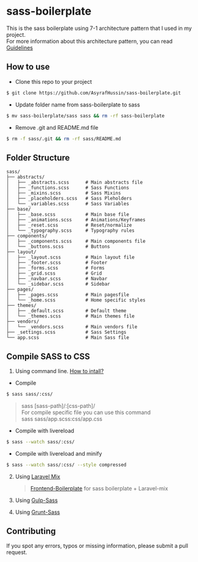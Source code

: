 # sass-boilerplate

This is the sass boilerplate using 7-1 architecture pattern that I used in my project. <br>
For more information about this architecture pattern, you can read [Guidelines](http://sass-guidelin.es/#architecture)

## How to use

- Clone this repo to your project

```bash
$ git clone https://github.com/AsyrafHussin/sass-boilerplate.git
```

- Update folder name from sass-boilerplate to sass

```bash
$ mv sass-boilerplate/sass sass && rm -rf sass-boilerplate
```

- Remove .git and README.md file

```bash
$ rm -f sass/.git && rm -rf sass/README.md
```

## Folder Structure

    sass/
    ├── abstracts/
    │   ├── _abstracts.scss      # Main abstracts file
    │   ├── _functions.scss      # Sass Functions
    │   ├── _mixins.scss         # Sass Mixins
    │   ├── _placeholders.scss   # Sass Pleholders
    │   └── _variables.scss      # Sass Variables
    ├── base/
    │   ├── _base.scss           # Main base file
    │   ├── _animations.scss     # Animations/Keyframes
    │   ├── _reset.scss          # Reset/normalize
    │   └── _typography.scss     # Typography rules
    ├── components/
    │   ├── _components.scss     # Main components file
    │   └── _buttons.scss        # Buttons
    ├── layout/
    │   ├── _layout.scss         # Main layout file
    │   ├── _footer.scss         # Footer
    │   ├── _forms.scss          # Forms
    │   ├── _grid.scss           # Grid
    │   ├── _navbar.scss         # Navbar
    │   └── _sidebar.scss        # Sidebar
    ├── pages/
    │   ├── _pages.scss          # Main pagesfile
    │   └── _home.scss           # Home specific styles
    ├── themes/
    │   ├── _default.scss        # Default theme
    │   └── _themes.scss         # Main themes file
    ├── vendors/
    │   └── _vendors.scss        # Main vendors file
    ├── _settings.scss           # Sass Settings
    └── app.scss                 # Main Sass file

## Compile SASS to CSS

1. Using command line. [How to intall?](http://sass-lang.com/install)

- Compile <br>

```bash
$ sass sass/:css/
```

> sass [sass-path]/:[css-path]/ <br>
> For compile specific file you can use this command <br>
> sass sass/app.scss:css/app.css

- Compile with livereload <br>

```bash
$ sass --watch sass/:css/
```

- Compile with livereload and minify

```bash
$ sass --watch sass/:css/ --style compressed
```

2. Using [Laravel Mix](https://github.com/JeffreyWay/laravel-mix/blob/master/docs/installation.md)

   > [Frontend-Boilerplate](https://github.com/AsyrafHussin/frontend-boilerplate) for sass boilerplate + Laravel-mix

3. Using [Gulp-Sass](https://github.com/dlmanning/gulp-sass)

4. Using [Grunt-Sass](https://github.com/sindresorhus/grunt-sass)

## Contributing

If you spot any errors, typos or missing information, please submit a pull request.

